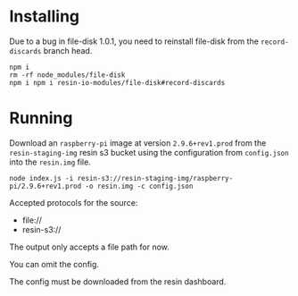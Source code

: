 Installing
==========

Due to a bug in file-disk 1.0.1, you need to reinstall file-disk from the `record-discards` branch head.

```
npm i
rm -rf node_modules/file-disk
npm i npm i resin-io-modules/file-disk#record-discards
```

Running
=======

Download an `raspberry-pi` image at version `2.9.6+rev1.prod` from the `resin-staging-img` resin s3 bucket
using the configuration from `config.json` into the `resin.img` file.

`node index.js -i resin-s3://resin-staging-img/raspberry-pi/2.9.6+rev1.prod -o resin.img -c config.json`

Accepted protocols for the source:
 * file://
 * resin-s3://

The output only accepts a file path for now.

You can omit the config.

The config must be downloaded from the resin dashboard.
